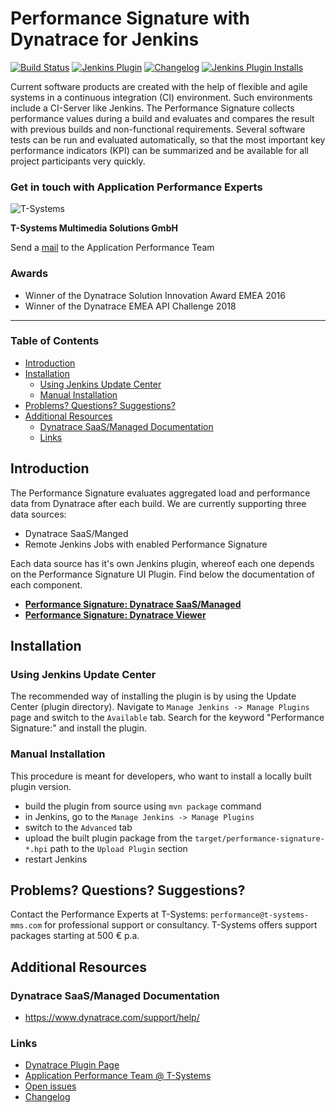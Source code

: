 # Performance Signature with Dynatrace for Jenkins
[![Build Status](https://ci.jenkins.io/job/Plugins/job/performance-signature-dynatrace-plugin/job/master/badge/icon)](https://ci.jenkins.io/job/Plugins/job/performance-signature-dynatrace-plugin/job/master/)
[![Jenkins Plugin](https://img.shields.io/jenkins/plugin/v/performance-signature-dynatracesaas.svg)](https://plugins.jenkins.io/performance-signature-dynatracesaas/)
[![Changelog](https://img.shields.io/github/v/tag/jenkinsci/performance-signature-dynatrace-plugin?label=changelog)](https://github.com/jenkinsci/performance-signature-dynatrace-plugin/blob/master/CHANGELOG.md)
[![Jenkins Plugin Installs](https://img.shields.io/jenkins/plugin/i/performance-signature-ui?color=blue)](https://plugins.jenkins.io/performance-signature-dynatrace/)

Current software products are created with the help of flexible and agile systems in a continuous integration (CI) environment. Such environments include a
CI-Server like Jenkins. The Performance Signature collects performance values during a build and evaluates and compares the result with previous builds and
non-functional requirements. Several software tests can be run and evaluated automatically, so that the most important key performance indicators (KPI) can be
summarized and be available for all project participants very quickly.

### Get in touch with Application Performance Experts

![T-Systems](https://www.t-systems-mms.com/typo3conf/ext/mkmms/Resources/Public/img/logos/logo.png)

**T-Systems Multimedia Solutions GmbH**

Send a [mail](mailto:performance@t-systems-mms.com) to the Application Performance Team

### Awards
* Winner of the Dynatrace Solution Innovation Award EMEA 2016
* Winner of the Dynatrace EMEA API Challenge 2018

---
### Table of Contents

<!-- toc -->

- [Introduction](#introduction)
- [Installation](#installation)
  * [Using Jenkins Update Center](#using-jenkins-update-center)
  * [Manual Installation](#manual-installation)
- [Problems? Questions? Suggestions?](#problems-questions-suggestions)
- [Additional Resources](#additional-resources)
  * [Dynatrace SaaS/Managed Documentation](#dynatrace-saasmanaged-documentation)
  * [Links](#links)

<!-- tocstop -->

## Introduction

The Performance Signature evaluates aggregated load and performance data from Dynatrace after each build.
We are currently supporting three data sources:
* Dynatrace SaaS/Manged
* Remote Jenkins Jobs with enabled Performance Signature

Each data source has it's own Jenkins plugin, whereof each one depends on the Performance Signature UI Plugin.
Find below the documentation of each component.

* **[Performance Signature: Dynatrace SaaS/Managed](dynatrace/README.md)**
* **[Performance Signature: Dynatrace Viewer](viewer/README.md)**

## Installation
### Using Jenkins Update Center

The recommended way of installing the plugin is by using the Update Center (plugin directory). Navigate to `Manage Jenkins -> Manage Plugins` page and switch to the `Available` tab. Search for the keyword "Performance Signature:" and install the plugin.

### Manual Installation

This procedure is meant for developers, who want to install a locally built plugin version.

* build the plugin from source using `mvn package` command
* in Jenkins, go to the `Manage Jenkins -> Manage Plugins`
* switch to the `Advanced` tab
* upload the built plugin package from the `target/performance-signature-*.hpi` path to the `Upload Plugin` section
* restart Jenkins

## Problems? Questions? Suggestions?

Contact the Performance Experts at T-Systems: `performance@t-systems-mms.com` for professional support or consultancy. T-Systems offers support packages starting at 500 € p.a.

## Additional Resources

### Dynatrace SaaS/Managed Documentation

- https://www.dynatrace.com/support/help/

### Links

* [Dynatrace Plugin Page](https://community.dynatrace.com/community/display/DL/Performance+Signature+Plugin)
* [Application Performance Team @ T-Systems](https://test-and-integration.t-systems-mms.com/leistungen/application-performance-management.html)
* [Open issues](https://issues.jenkins-ci.org/issues/?jql=project%20%3D%20JENKINS%20AND%20status%20in%20(Open%2C%20%22In%20Progress%22%2C%20Reopened)%20AND%20component%20%3D%20%27performance-signature-dynatrace-plugin%27)
* [Changelog](CHANGELOG.md)
